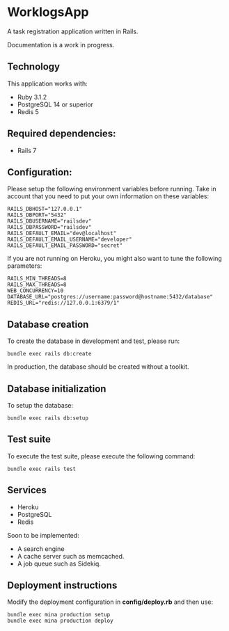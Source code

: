 # WorklogsApp

A task registration application written in Rails.

Documentation is a work in progress.

## Technology

This application works with:

  * Ruby 3.1.2
  * PostgreSQL 14 or superior
  * Redis 5

## Required dependencies:

  * Rails 7

## Configuration:

Please setup the following environment variables before running. Take in account
that you need to put your own information on these variables:

```
RAILS_DBHOST="127.0.0.1"
RAILS_DBPORT="5432"
RAILS_DBUSERNAME="railsdev"
RAILS_DBPASSWORD="railsdev"
RAILS_DEFAULT_EMAIL="dev@localhost"
RAILS_DEFAULT_EMAIL_USERNAME="developer"
RAILS_DEFAULT_EMAIL_PASSWORD="secret"
```

If you are not running on Heroku, you might also want to tune the following
parameters:

```
RAILS_MIN_THREADS=8
RAILS_MAX_THREADS=8
WEB_CONCURRENCY=10
DATABASE_URL="postgres://username:password@hostname:5432/database"
REDIS_URL="redis://127.0.0.1:6379/1"
```

## Database creation

To create the database in development and test, please run:

```
bundle exec rails db:create
```

In production, the database should be created without a toolkit.

## Database initialization

To setup the database:

```
bundle exec rails db:setup
```

## Test suite

To execute the test suite, please execute the following command:

```
bundle exec rails test
```

## Services

  * Heroku
  * PostgreSQL
  * Redis

Soon to be implemented:

  * A search engine
  * A cache server such as memcached.
  * A job queue such as Sidekiq.

## Deployment instructions

Modify the deployment configuration in **config/deploy.rb** and then use:

```
bundle exec mina production setup
bundle exec mina production deploy
```
